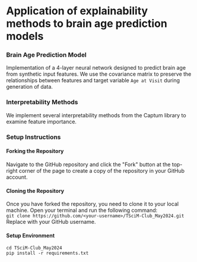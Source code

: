 # Application of explainability methods to brain age prediction models

### Brain Age Prediction Model
Implementation of a 4-layer neural network designed to predict brain age from synthetic input features. We use the covariance matrix to preserve the relationships between features and target variable `Age at Visit` during generation of data. 

### Interpretability Methods
We implement several interpretability methods from the Captum library to examine feature importance.  

### Setup Instructions

#### Forking the Repository
Navigate to the GitHub repository and click the "Fork" button at the top-right corner of the page to create a copy of the repository in your GitHub account. 

#### Cloning the Repository
 Once you have forked the repository, you need to clone it to your local machine. Open your terminal and run the following command:    
```git clone https://github.com/<your-username>/TSciM-Club_May2024.git```    
Replace <your-username> with your GitHub username.

#### Setup Environment
```cd TSciM-Club_May2024```   
```pip install -r requirements.txt```


